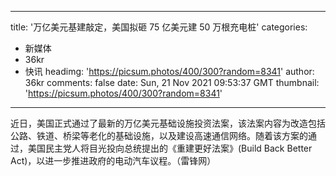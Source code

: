
---
title: '万亿美元基建敲定，美国拟砸 75 亿美元建 50 万根充电桩'
categories: 
 - 新媒体
 - 36kr
 - 快讯
headimg: 'https://picsum.photos/400/300?random=8341'
author: 36kr
comments: false
date: Sun, 21 Nov 2021 09:53:37 GMT
thumbnail: 'https://picsum.photos/400/300?random=8341'
---

<div>   
近日，美国正式通过了最新的万亿美元基础设施投资法案，该法案内容为改造包括公路、铁道、桥梁等老化的基础设施，以及建设高速通信网络。随着该方案的通过，美国民主党人将目光投向总统提出的《重建更好法案》(Build Back Better Act)，以进一步推进政府的电动汽车议程。（雷锋网）  
</div>
            